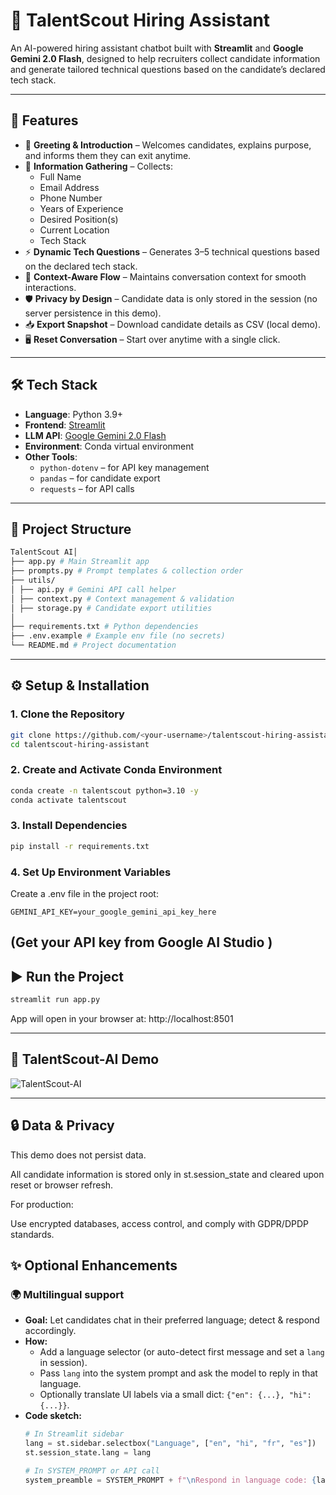 # 🧭 TalentScout Hiring Assistant

An AI-powered hiring assistant chatbot built with **Streamlit** and **Google Gemini 2.0 Flash**, designed to help recruiters collect candidate information and generate tailored technical questions based on the candidate’s declared tech stack.  

---

## 🚀 Features

- 🤝 **Greeting & Introduction** – Welcomes candidates, explains purpose, and informs them they can exit anytime.  
- 📝 **Information Gathering** – Collects:
  - Full Name  
  - Email Address  
  - Phone Number  
  - Years of Experience  
  - Desired Position(s)  
  - Current Location  
  - Tech Stack  
- ⚡ **Dynamic Tech Questions** – Generates 3–5 technical questions based on the declared tech stack.  
- 🔄 **Context-Aware Flow** – Maintains conversation context for smooth interactions.  
- 🛡️ **Privacy by Design** – Candidate data is only stored in the session (no server persistence in this demo).  
- 📥 **Export Snapshot** – Download candidate details as CSV (local demo).  
- 🖥️ **Reset Conversation** – Start over anytime with a single click.  

---

## 🛠️ Tech Stack

- **Language**: Python 3.9+  
- **Frontend**: [Streamlit](https://streamlit.io/)  
- **LLM API**: [Google Gemini 2.0 Flash](https://ai.google.dev/)  
- **Environment**: Conda virtual environment  
- **Other Tools**:  
  - `python-dotenv` – for API key management  
  - `pandas` – for candidate export  
  - `requests` – for API calls  

---

## 📂 Project Structure
``` bash
TalentScout AI│
├── app.py # Main Streamlit app
├── prompts.py # Prompt templates & collection order
├── utils/
│ ├── api.py # Gemini API call helper
│ ├── context.py # Context management & validation
│ ├── storage.py # Candidate export utilities
│
├── requirements.txt # Python dependencies
├── .env.example # Example env file (no secrets)
└── README.md # Project documentation

```
---

## ⚙️ Setup & Installation

### 1. Clone the Repository
```bash
git clone https://github.com/<your-username>/talentscout-hiring-assistant.git
cd talentscout-hiring-assistant
```

### 2. Create and Activate Conda Environment
```bash
conda create -n talentscout python=3.10 -y
conda activate talentscout
```
### 3. Install Dependencies
``` bash
pip install -r requirements.txt
```

### 4. Set Up Environment Variables

Create a .env file in the project root:
```
GEMINI_API_KEY=your_google_gemini_api_key_here
```
(Get your API key from Google AI Studio
)
---

## ▶️ Run the Project
```bash
streamlit run app.py
```
App will open in your browser at: http://localhost:8501

---
## 🎥 TalentScout-AI Demo
![TalentScout-AI](assets/demo.gif)
 
---
## 🔒 Data & Privacy

This demo does not persist data.

All candidate information is stored only in st.session_state and cleared upon reset or browser refresh.

For production:

Use encrypted databases, access control, and comply with GDPR/DPDP standards.

## ✨ Optional Enhancements

### 🌍 Multilingual support
- **Goal:** Let candidates chat in their preferred language; detect & respond accordingly.
- **How:**
  - Add a language selector (or auto-detect first message and set a `lang` in session).
  - Pass `lang` into the system prompt and ask the model to reply in that language.
  - Optionally translate UI labels via a small dict: `{"en": {...}, "hi": {...}}`.
- **Code sketch:**
  ```python
  # In Streamlit sidebar
  lang = st.sidebar.selectbox("Language", ["en", "hi", "fr", "es"])
  st.session_state.lang = lang

  # In SYSTEM_PROMPT or API call
  system_preamble = SYSTEM_PROMPT + f"\nRespond in language code: {lang}."
```
